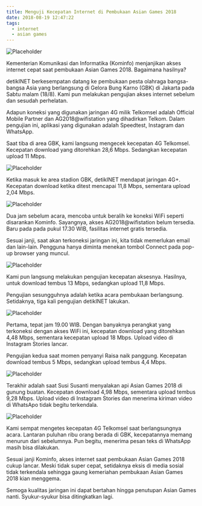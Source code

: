 ```yaml
---
title: Menguji Kecepatan Internet di Pembukaan Asian Games 2018
date: 2018-08-19 12:47:22
tags:
  - internet
  - asian games
---
```

![Placeholder](/assets/images/fa07e940-9c18-41ae-93ec-6a63acad20d4.jpeg)

Kementerian Komunikasi dan Informatika (Kominfo) menjanjikan akses internet cepat saat pembukaan Asian Games 2018. Bagaimana hasilnya?

detikINET berkesempatan datang ke pembukaan pesta olahraga bangsa-bangsa Asia yang berlangsung di Gelora Bung Karno (GBK) di Jakarta pada Sabtu malam (18/8). Kami pun melakukan pengujian akses internet sebelum dan sesudah perhelatan.

Adapun koneksi yang digunakan jaringan 4G milik Telkomsel adalah Official Mobile Partner dan AG2018@wifistation yang dihadirkan Telkom. Dalam pengujian ini, aplikasi yang digunakan adalah Speedtest, Instagram dan WhatsApp.

Saat tiba di area GBK, kami langsung mengecek kecepatan 4G Telkomsel. Kecepatan download yang ditorehkan 28,6 Mbps. Sedangkan kecepatan upload 11 Mbps.

![Placeholder](/assets/images/bd96bed4-1bdc-45b7-90fb-652ba54e104f.jpeg)

Ketika masuk ke area stadion GBK, detikINET mendapat jaringan 4G+. Kecepatan download ketika ditest mencapai 11,8 Mbps, sementara upload 2,04 Mbps.

![Placeholder](/assets/images/0d1dff8c-994e-498d-b383-5fccd4a39580.jpeg)

Dua jam sebelum acara, mencoba untuk beralih ke koneksi WiFi seperti disarankan Kominfo. Sayangnya, akses AG2018@wifistation belum tersedia. Baru pada pada pukul 17.30 WIB, fasilitas internet gratis tersedia.

Sesuai janji, saat akan terkoneksi jaringan ini, kita tidak memerlukan email dan lain-lain. Pengguna hanya diminta menekan tombol Connect pada pop-up browser yang muncul.

![Placeholder](/assets/images/5b79292c-20e2-4811-aa89-5dd7c95ce51f.jpeg)

Kami pun langsung melakukan pengujian kecepatan aksesnya. Hasilnya, untuk download tembus 13 Mbps, sedangkan upload 11,8 Mbps.

Pengujian sesungguhnya adalah ketika acara pembukaan berlangsung. Setidaknya, tiga kali pengujian detikINET lakukan.

![Placeholder](/assets/images/985ac17a-dde5-436e-a649-1f9f78678738.jpeg)

Pertama, tepat jam 19.00 WIB. Dengan banyaknya perangkat yang terkoneksi dengan akses WiFi ini, kecepatan download yang ditorehkan 4,48 Mbps, sementara kecepatan upload 18 Mbps. Upload video di Instagram Stories lancar.

Pengujian kedua saat momen penyanyi Raisa naik panggung. Kecepatan download tembus 5 Mbps, sedangkan upload tembus 4,4 Mbps. 

![Placeholder](/assets/images/853b8273-d40e-492d-923a-60b87aa5e53b.jpeg)

Terakhir adalah saat Susi Susanti menyalakan api Asian Games 2018 di gunung buatan. Kecepatan download 4,98 Mbps, sementara upload tembus 9,28 Mbps. Upload video di Instagram Stories dan menerima kiriman video di WhatsApo tidak begitu terkendala.

![Placeholder](/assets/images/853b8273-d40e-492d-923a-60b87aa5e53b.jpeg)

Kami sempat mengetes kecepatan 4G Telkomsel saat berlangsungnya acara. Lantaran puluhan ribu orang berada di GBK, kecepatannya memang menurun dari sebelumnya. Pun begitu, menerima pesan teks di WhatsApp masih bisa dilakukan.

Sesuai janji Kominfo, akses internet saat pembukaan Asian Games 2018 cukup lancar. Meski tidak super cepat, setidaknya eksis di media sosial tidak terkendala sehingga gaung kemeriahan pembukaan Asian Games 2018 kian menggema. 

Semoga kualitas jaringan ini dapat bertahan hingga penutupan Asian Games nanti. Syukur-syukur bisa ditingkatkan lagi.	